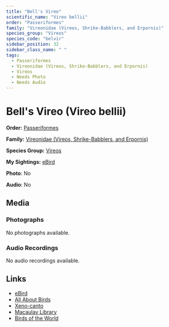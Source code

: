 ```yaml
---
title: "Bell's Vireo"
scientific_name: "Vireo bellii"
order: "Passeriformes"
family: "Vireonidae (Vireos, Shrike-Babblers, and Erpornis)"
species_group: "Vireos"
species_code: "belvir"
sidebar_position: 32
sidebar_class_name: " "
tags: 
  - Passeriformes
  - Vireonidae (Vireos, Shrike-Babblers, and Erpornis)
  - Vireos
  - Needs Photo
  - Needs Audio
---
```


# Bell's Vireo (Vireo bellii)

**Order:** [Passeriformes](/tags/passeriformes)

**Family:** [Vireonidae (Vireos, Shrike-Babblers, and Erpornis)](/tags/vireonidae-vireos-shrike-babblers-and-erpornis)

**Species Group:** [Vireos](/tags/vireos)

**My Sightings:** [eBird](https://ebird.org/lifelist?r=world&time=life&spp=belvir)

**Photo**: No 

**Audio**: No

## Media
### Photographs
No photographs available.

### Audio Recordings
No audio recordings available.

## Links
* [eBird](https://ebird.org/species/belvir) 
* [All About Birds](https://www.allaboutbirds.org/guide/belvir) 
* [Xeno-canto](https://www.xeno-canto.org/species/vireo-bellii) 
* [Macaulay Library](https://search.macaulaylibrary.org/catalog?taxonCode=belvir&sort=rating_rank_desc)
* [Birds of the World](https://birdsoftheworld.org/bow/species/belvir)
